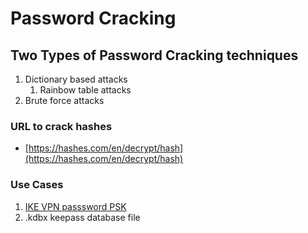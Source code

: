 # Password Cracking

## Two Types of Password Cracking techniques

1. Dictionary based attacks
   1. Rainbow table attacks
2. Brute force attacks

### URL to crack hashes

* [https://hashes.com/en/decrypt/hash](https://hashes.com/en/decrypt/hash)

### Use Cases

1. [IKE VPN passsword PSK](https://takshil-patil529.gitbook.io/port-wise-enumeration/udp-enumerations/ipsec)
2. .kdbx keepass database file

